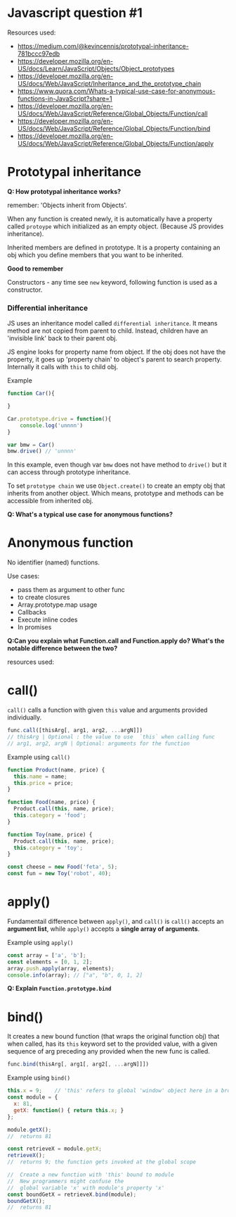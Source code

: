 # Javascript question #1

Resources used:
- https://medium.com/@kevincennis/prototypal-inheritance-781bccc97edb
- https://developer.mozilla.org/en-US/docs/Learn/JavaScript/Objects/Object_prototypes
- https://developer.mozilla.org/en-US/docs/Web/JavaScript/Inheritance_and_the_prototype_chain
- https://www.quora.com/Whats-a-typical-use-case-for-anonymous-functions-in-JavaScript?share=1
- https://developer.mozilla.org/en-US/docs/Web/JavaScript/Reference/Global_Objects/Function/call
- https://developer.mozilla.org/en-US/docs/Web/JavaScript/Reference/Global_Objects/Function/bind
- https://developer.mozilla.org/en-US/docs/Web/JavaScript/Reference/Global_Objects/Function/apply
# Prototypal inheritance

**Q: How prototypal inheritance works?**

remember: 'Objects inherit from Objects'.

When any function is created newly, it is automatically have a property called `protoype` which initialized as an empty object. (Because JS provides inheritance).

Inherited members are defined in prototype. It is a property containing an obj which you define members that you want to be inherited.

**Good to remember**

Constructors - any time see `new` keyword, following function is used as a constructor.

### Differential inheritance

JS uses an inheritance model called `differential inheritance`. It means method are not copied from parent to child. Instead, children have an 'invisible link' back to their parent obj.

JS engine looks for property name from object. If the obj does not have the property, it goes up 'property chain' to object's parent to search property. Internally it calls with `this` to child obj.

Example

```js
function Car(){

}

Car.prototype.drive = function(){
    console.log('unnnn')
}

var bmw = Car()
bmw.drive() // 'unnnn'

```

In this example, even though var `bmw` does not have method to `drive()` but it can access through prototype inheritance.

To set `prototype chain` we use `Object.create()` to create an empty obj that inherits from another object. Which means, prototype and methods can be accessible from inherited obj.

**Q: What's a typical use case for anonymous functions?**

# Anonymous function
 
No identifier (named) functions.


Use cases:
- pass them as argument to other func 
- to create closures
- Array.prototype.map usage
- Callbacks
- Execute inline codes 
- In promises

**Q:Can you explain what Function.call and Function.apply do? What's the notable difference between the two?**

resources used:

# call()

`call()` calls a function with given `this` value and arguments provided individually.
```js
func.call([thisArg[, arg1, arg2, ...argN]])
// thisArg | Optional : the value to use  `this` when calling func
// arg1, arg2, argN | Optional: arguments for the function
```

Example using `call()`
```js
function Product(name, price) {
  this.name = name;
  this.price = price;
}

function Food(name, price) {
  Product.call(this, name, price);
  this.category = 'food';
}

function Toy(name, price) {
  Product.call(this, name, price);
  this.category = 'toy';
}

const cheese = new Food('feta', 5);
const fun = new Toy('robot', 40);
```
# apply()
Fundamentail difference between `apply()`, and `call()` is `call()` accepts an **argument list**, while `apply()` accepts a **single array of arguments**.

Example using `apply()`
```js
const array = ['a', 'b'];
const elements = [0, 1, 2];
array.push.apply(array, elements);
console.info(array); // ["a", "b", 0, 1, 2]
```

**Q: Explain `Function.prototype.bind`**

# bind()
It creates a new bound function (that wraps the original function obj) that when called, has its `this` keyword set to the provided value, with a given sequence of arg preceding any provided when the new func is called.

```js
func.bind(thisArg[, arg1[, arg2[, ...argN]]])
```

Example using `bind()`

```js
this.x = 9;    // 'this' refers to global 'window' object here in a browser
const module = {
  x: 81,
  getX: function() { return this.x; }
};

module.getX(); 
//  returns 81

const retrieveX = module.getX;
retrieveX();
//  returns 9; the function gets invoked at the global scope

//  Create a new function with 'this' bound to module
//  New programmers might confuse the
//  global variable 'x' with module's property 'x'
const boundGetX = retrieveX.bind(module);
boundGetX(); 
//  returns 81
```

